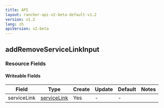 ```yaml
---
title: API
layout: rancher-api-v2-beta-default-v1.2
version: v1.2
lang: zh
apiVersion: v2-beta
---
```


## addRemoveServiceLinkInput



### Resource Fields

#### Writeable Fields

Field | Type | Create | Update | Default | Notes
---|---|---|---|---|---
serviceLink | [serviceLink]({{site.baseurl}}/rancher/{{page.version}}/{{page.lang}}/api/{{page.apiVersion}}/api-resources/serviceLink/) | Yes | - | - | 



<br>
